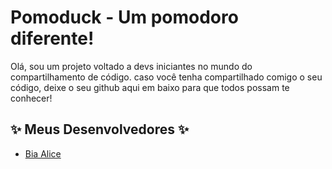 # Pomoduck - Um pomodoro diferente!

Olá, sou um projeto voltado a devs iniciantes no mundo do compartilhamento de código. 
caso você tenha compartilhado comigo o seu código, deixe o seu github aqui em baixo para que todos possam te conhecer!

## ✨ Meus Desenvolvedores ✨
- [Bia Alice](https://github.com/ibiaalice)